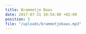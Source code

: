 ```yaml
---
title: Brammetje Baas
date: 2017-07-31 10:54:00 +02:00
position: 5
file: "/uploads/brammetjebaas.mp3"
---
```


